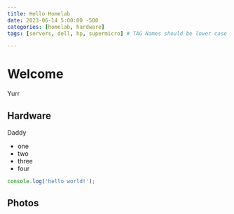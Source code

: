```yaml
---
title: Hello Homelab
date: 2023-06-14 5:00:00 -500
categories: [homelab, hardware]
tags: [servers, dell, hp, supermicro] # TAG Names should be lower case

---
```


# Welcome

Yurr

## Hardware

Daddy

* one
* two
* three
* four

```javascript
console.log('hello world!');
```

## Photos

